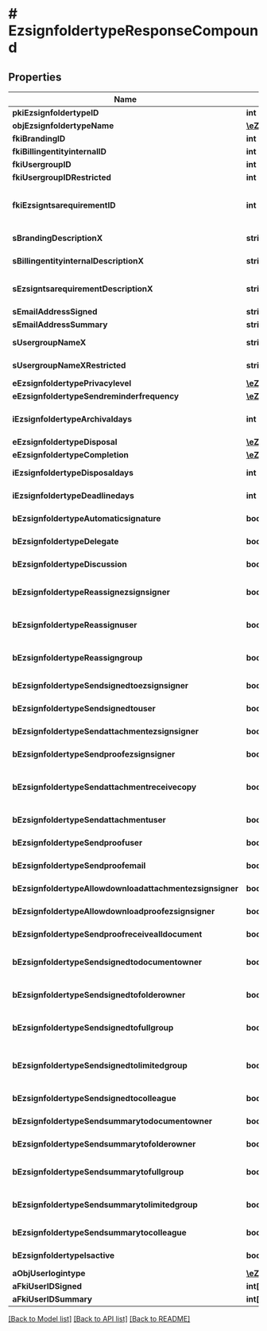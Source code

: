 # # EzsignfoldertypeResponseCompound

## Properties

Name | Type | Description | Notes
------------ | ------------- | ------------- | -------------
**pkiEzsignfoldertypeID** | **int** | The unique ID of the Ezsignfoldertype. |
**objEzsignfoldertypeName** | [**\eZmaxAPI\Model\MultilingualEzsignfoldertypeName**](MultilingualEzsignfoldertypeName.md) |  |
**fkiBrandingID** | **int** | The unique ID of the Branding |
**fkiBillingentityinternalID** | **int** | The unique ID of the Billingentityinternal. | [optional]
**fkiUsergroupID** | **int** | The unique ID of the Usergroup | [optional]
**fkiUsergroupIDRestricted** | **int** | The unique ID of the Usergroup | [optional]
**fkiEzsigntsarequirementID** | **int** | The unique ID of the Ezsigntsarequirement.  Determine if a Time Stamping Authority should add a timestamp on each of the signature. Valid values:  |Value|Description| |-|-| |1|No. TSA Timestamping will requested. This will make all signatures a lot faster since no round-trip to the TSA server will be required. Timestamping will be made using eZsign server&#39;s time.| |2|Best effort. Timestamping from a Time Stamping Authority will be requested but is not mandatory. In the very improbable case it cannot be completed, the timestamping will be made using eZsign server&#39;s time. **Additional fee applies**| |3|Mandatory. Timestamping from a Time Stamping Authority will be requested and is mandatory. In the very improbable case it cannot be completed, the signature will fail and the user will be asked to retry. **Additional fee applies**| | [optional]
**sBrandingDescriptionX** | **string** | The Description of the Branding in the language of the requester |
**sBillingentityinternalDescriptionX** | **string** | The description of the Billingentityinternal in the language of the requester | [optional]
**sEzsigntsarequirementDescriptionX** | **string** | The description of the Ezsigntsarequirement in the language of the requester | [optional]
**sEmailAddressSigned** | **string** | The email address. | [optional]
**sEmailAddressSummary** | **string** | The email address. | [optional]
**sUsergroupNameX** | **string** | The Name of the Usergroup in the language of the requester | [optional]
**sUsergroupNameXRestricted** | **string** | The Name of the Usergroup in the language of the requester | [optional]
**eEzsignfoldertypePrivacylevel** | [**\eZmaxAPI\Model\FieldEEzsignfoldertypePrivacylevel**](FieldEEzsignfoldertypePrivacylevel.md) |  |
**eEzsignfoldertypeSendreminderfrequency** | [**\eZmaxAPI\Model\FieldEEzsignfoldertypeSendreminderfrequency**](FieldEEzsignfoldertypeSendreminderfrequency.md) |  | [optional]
**iEzsignfoldertypeArchivaldays** | **int** | The number of days before the archival of Ezsignfolders created using this Ezsignfoldertype |
**eEzsignfoldertypeDisposal** | [**\eZmaxAPI\Model\FieldEEzsignfoldertypeDisposal**](FieldEEzsignfoldertypeDisposal.md) |  |
**eEzsignfoldertypeCompletion** | [**\eZmaxAPI\Model\FieldEEzsignfoldertypeCompletion**](FieldEEzsignfoldertypeCompletion.md) |  |
**iEzsignfoldertypeDisposaldays** | **int** | The number of days after the archival before the disposal of the Ezsignfolder | [optional]
**iEzsignfoldertypeDeadlinedays** | **int** | The number of days to get all Ezsignsignatures |
**bEzsignfoldertypeAutomaticsignature** | **bool** | Whether we allow the automatic signature by an User | [optional]
**bEzsignfoldertypeDelegate** | **bool** | Wheter if delegation of signature is allowed to another user or not | [optional]
**bEzsignfoldertypeDiscussion** | **bool** | Wheter if creating a new Discussion is allowed or not | [optional]
**bEzsignfoldertypeReassignezsignsigner** | **bool** | Wheter if Reassignment of signature is allowed by a signatory to another signatory or not | [optional]
**bEzsignfoldertypeReassignuser** | **bool** | Wheter if Reassignment of signature is allowed by a user to a signatory or another user or not | [optional]
**bEzsignfoldertypeReassigngroup** | **bool** | Wheter if Reassignment of signatures of the groups to which the user belongs is authorized by a user to himself | [optional]
**bEzsignfoldertypeSendsignedtoezsignsigner** | **bool** | Whether we send an email to Ezsignsigner  when document is completed | [optional]
**bEzsignfoldertypeSendsignedtouser** | **bool** | Whether we send an email to User who signed when document is completed | [optional]
**bEzsignfoldertypeSendattachmentezsignsigner** | **bool** | Whether we send the Ezsigndocument in the email to Ezsignsigner | [optional]
**bEzsignfoldertypeSendproofezsignsigner** | **bool** | Whether we send the proof in the email to Ezsignsigner | [optional]
**bEzsignfoldertypeSendattachmentreceivecopy** | **bool** | Whether we send the Ezsigndocument in the email to Ezsignsigner or User when bEzsignfoldersignerassociationReceivecopy &#x3D; 1 | [optional]
**bEzsignfoldertypeSendattachmentuser** | **bool** | Whether we send the Ezsigndocument in the email to User | [optional]
**bEzsignfoldertypeSendproofuser** | **bool** | Whether we send the proof in the email to User | [optional]
**bEzsignfoldertypeSendproofemail** | **bool** | Whether we send the proof in the email to external recipient | [optional]
**bEzsignfoldertypeAllowdownloadattachmentezsignsigner** | **bool** | Whether we allow the Ezsigndocument to be downloaded by an Ezsignsigner | [optional]
**bEzsignfoldertypeAllowdownloadproofezsignsigner** | **bool** | Whether we allow the proof to be downloaded by an Ezsignsigner | [optional]
**bEzsignfoldertypeSendproofreceivealldocument** | **bool** | Whether we send the proof to user and Ezsignsigner who receive all documents. | [optional]
**bEzsignfoldertypeSendsignedtodocumentowner** | **bool** | Whether we send the signed Ezsigndocument to the Ezsigndocument&#39;s owner |
**bEzsignfoldertypeSendsignedtofolderowner** | **bool** | Whether we send the signed Ezsigndocument to the Ezsignfolder&#39;s owner |
**bEzsignfoldertypeSendsignedtofullgroup** | **bool** | Whether we send the signed Ezsigndocument to the Usergroup that has acces to all Ezsignfolders | [optional]
**bEzsignfoldertypeSendsignedtolimitedgroup** | **bool** | THIS FIELD WILL BE DELETED. Whether we send the signed Ezsigndocument to the Usergroup that has acces to only their own Ezsignfolders | [optional]
**bEzsignfoldertypeSendsignedtocolleague** | **bool** | Whether we send the signed Ezsigndocument to the colleagues |
**bEzsignfoldertypeSendsummarytodocumentowner** | **bool** | Whether we send the summary to the Ezsigndocument&#39;s owner |
**bEzsignfoldertypeSendsummarytofolderowner** | **bool** | Whether we send the summary to the Ezsignfolder&#39;s owner |
**bEzsignfoldertypeSendsummarytofullgroup** | **bool** | Whether we send the summary to the Usergroup that has acces to all Ezsignfolders | [optional]
**bEzsignfoldertypeSendsummarytolimitedgroup** | **bool** | Whether we send the summary to the Usergroup that has acces to only their own Ezsignfolders | [optional]
**bEzsignfoldertypeSendsummarytocolleague** | **bool** | Whether we send the summary to the colleagues |
**bEzsignfoldertypeIsactive** | **bool** | Whether the Ezsignfoldertype is active or not |
**aObjUserlogintype** | [**\eZmaxAPI\Model\UserlogintypeResponse[]**](UserlogintypeResponse.md) |  |
**aFkiUserIDSigned** | **int[]** |  | [optional]
**aFkiUserIDSummary** | **int[]** |  | [optional]

[[Back to Model list]](../../README.md#models) [[Back to API list]](../../README.md#endpoints) [[Back to README]](../../README.md)
